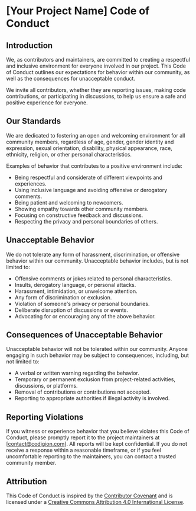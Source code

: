 # [Your Project Name] Code of Conduct

## Introduction

We, as contributors and maintainers, are committed to creating a respectful and inclusive environment for everyone involved in our project. This Code of Conduct outlines our expectations for behavior within our community, as well as the consequences for unacceptable conduct.

We invite all contributors, whether they are reporting issues, making code contributions, or participating in discussions, to help us ensure a safe and positive experience for everyone.

## Our Standards

We are dedicated to fostering an open and welcoming environment for all community members, regardless of age, gender, gender identity and expression, sexual orientation, disability, physical appearance, race, ethnicity, religion, or other personal characteristics.

Examples of behavior that contributes to a positive environment include:

- Being respectful and considerate of different viewpoints and experiences.
- Using inclusive language and avoiding offensive or derogatory comments.
- Being patient and welcoming to newcomers.
- Showing empathy towards other community members.
- Focusing on constructive feedback and discussions.
- Respecting the privacy and personal boundaries of others.

## Unacceptable Behavior

We do not tolerate any form of harassment, discrimination, or offensive behavior within our community. Unacceptable behavior includes, but is not limited to:

- Offensive comments or jokes related to personal characteristics.
- Insults, derogatory language, or personal attacks.
- Harassment, intimidation, or unwelcome attention.
- Any form of discrimination or exclusion.
- Violation of someone's privacy or personal boundaries.
- Deliberate disruption of discussions or events.
- Advocating for or encouraging any of the above behavior.

## Consequences of Unacceptable Behavior

Unacceptable behavior will not be tolerated within our community. Anyone engaging in such behavior may be subject to consequences, including, but not limited to:

- A verbal or written warning regarding the behavior.
- Temporary or permanent exclusion from project-related activities, discussions, or platforms.
- Removal of contributions or contributions not accepted.
- Reporting to appropriate authorities if illegal activity is involved.

## Reporting Violations

If you witness or experience behavior that you believe violates this Code of Conduct, please promptly report it to the project maintainers at [contact@codigion.com]. All reports will be kept confidential. If you do not receive a response within a reasonable timeframe, or if you feel uncomfortable reporting to the maintainers, you can contact a trusted community member.

## Attribution

This Code of Conduct is inspired by the [Contributor Covenant](https://www.contributor-covenant.org/version/2/0/code_of_conduct.html) and is licensed under a [Creative Commons Attribution 4.0 International License](https://creativecommons.org/licenses/by/4.0/).
